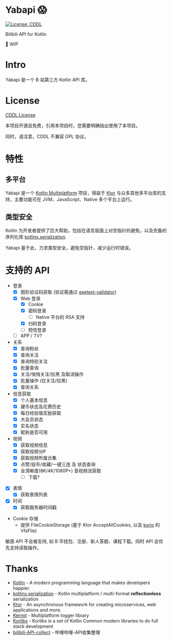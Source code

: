# <h1>Yabapi 😱</h1>

[![License: CDDL](https://img.shields.io/badge/license-CDDL-%233778b4)](https://opensource.org/licenses/MIT)

Bilibili API for Kotlin

🔧 WIP

# Intro

Yabapi 是一个 B 站第三方 Kotlin API 库。

# License

[CDDL License](https://github.com/SDLMoe/Yabapi/blob/kotlin-mt/LICENSE) 

本项目开源且免费，引用本项目时，您需要明确指出使用了本项目。

同时，请注意，CDDL 不兼容 GPL 协议。

# 特性

## 多平台

Yabapi 是一个 [Kotlin Multiplatform](https://kotlinlang.org/docs/mpp-intro.html) 项目，得益于 [Ktor](https://ktor.io/) 与众多其他多平台库的支持，主要功能可在 JVM、JavaScript、Native 多个平台上运行。

## 类型安全

Kotlin 为开发者提供了巨大帮助，包括在语言层面上对空指针的避免，以及完备的序列化库 [kotlinx.serialization](https://github.com/Kotlin/kotlinx.serialization).

Yabapi 基于此，力求类型安全，避免空指针，减少运行时错误。

# 支持的 API

- 登录
  - [X] 图形验证码获取 (验证需通过 [geetest-validator](https://github.com/kuresaru/geetest-validator))
  - [X] Web 登录
    - [X] Cookie
    - [X] 密码登录
      - [ ] Native 平台的 RSA 支持
    - [X] 扫码登录
    - [ ] 短信登录
  - [ ] APP / TV?
- 关系
  - [X] 查询粉丝
  - [X] 查询关注
  - [X] 查询特别关注
  - [X] 批量查询
  - [X] 关注/悄悄关注/拉黑 及取消操作
  - [X] 批量操作 (仅关注/拉黑)
  - [X] 查询关系
- 信息获取
  - [X] 个人基本信息
  - [X] 硬币状态及花费历史
  - [X] 每日经验值奖励获取
  - [X] 大会员状态
  - [X] 实名状态
  - [X] 昵称是否可用
- 视频
  - [X] 获取视频信息
  - [X] 获取视频分P
  - [X] 获取视频所属合集
  - [X] 点赞/投币/收藏/一键三连 及 状态查询
  - [X] 全清晰度(8K/4K/1080P+) 音视频流获取
    - [ ] 下载?
- [X] 表情
  - [X] 获取表情列表
- [X] 时间
  - [X] 获取服务器时间戳
- Cookie 存储
  - 提供 FileCookieStorage (基于 Ktor AcceptAllCookies, 以及 [korio](https://github.com/korlibs/korio) 的 VfsFile)

敏感 API 不会被支持, 如 B 币钱包、注册、新人答题、课程下载。同时 API 会优先支持读取操作。

# Thanks

- [Kotlin](https://github.com/JetBrains/kotlin) - A modern programming language that makes developers happier.
- [kotlinx.serialization](https://github.com/Kotlin/kotlinx.serialization) - Kotlin multiplatform / multi-format **reflectionless** serialization
- [Ktor](https://github.com/ktorio/ktor) - An asynchronous framework for creating microservices, web applications and more.
- [Kermit](https://github.com/touchlab/Kermit) - Multiplatform logger library
- [Korlibs](https://docs.korge.org/) - Korlibs is a set of Kotlin Common modern libraries to do full stack development
- [bilibili-API-collect](https://github.com/SocialSisterYi/bilibili-API-collect) - 哔哩哔哩-API收集整理
